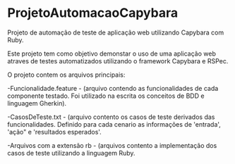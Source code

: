 # ProjetoAutomacaoCapybara
Projeto de automação de teste de aplicação web utilizando Capybara com Ruby.

Este projeto tem como objetivo demonstar o uso de uma aplicação web atraves de testes automatizados utilizando o framework Capybara e RSPec.

O projeto contem os arquivos principais:

-Funcionalidade.feature - (arquivo contendo as funcionalidades de cada componente testado. Foi utilizado na escrita os conceitos de BDD e linguagem Gherkin).

-CasosDeTeste.txt - (arquivo contento os casos de teste derivados das funcionalidades. Definido para cada cenario as informações de 'entrada', 'ação" e 'resultados esperados'.

-Arquivos com a extensão rb - (arquivos contento a implementação dos casos de teste utilizando a linguagem Ruby.
